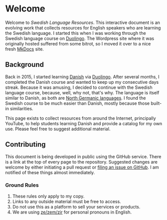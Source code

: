 # Welcome

Welcome to _Swedish Language Resources_.  This interactive document
is an evolving work that collects resources for English speakers
who are learning the Swedish language.  I started this when I was
working through the Swedish language course on
[Duolingo](https://www.duolingo.com/course/sv/en/Learn-Swedish).
The Wordpress site where it was originally hosted suffered from
some bitrot, so I moved it over to a nice fresh
[MkDocs](https://www.mkdocs.org/) site.

## Background

Back in 2015, I started learning [Danish](/dansk) via
[Duolingo](http://duolingo.com).  After several months, I completed
the Danish course and wanted to keep up my consecutive days streak.
Because it was amusing, I decided to continue with the Swedish
language course, because, well, why not, that's why.  The language
is itself similar to Danish, as both are [North Germanic
languages](https://en.wikipedia.org/wiki/North_Germanic_languages).  I
found the Swedish course to be much easier than Danish, mostly
because those built-in similarities.

This page exists to collect resources from around the Internet,
principally YouTube, to help students learning Danish and provide
a catalog for my own use.  Please feel free to suggest additional
material.

## Contributing

This document is being developed in public using the GitHub service.
There is a link at the top of every page to the repository.  Suggested
changes are welcome by either initiating a pull request or [filing
an issue on GitHub](https://github.com/k3jph/svenska/issues).  I
am notified of these things almost immediately.

### Ground Rules

1.  These rules only apply to my copy.  
2.  Links to any outside material must be free to access.  
3.  Do not use this as a platform to sell your services or products.  
4.  We are using [ze/zem/zir](https://stayhipp.com/glossary/ze-zir-zem-pronouns/)
for personal pronouns in English.
